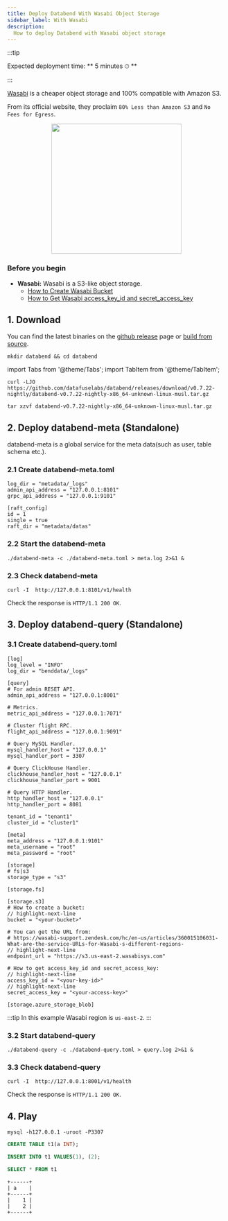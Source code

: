 ```yaml
---
title: Deploy Databend With Wasabi Object Storage
sidebar_label: With Wasabi
description:
  How to deploy Databend with Wasabi object storage
---
```


:::tip

Expected deployment time: ** 5 minutes ⏱ **

:::

[Wasabi](https://wasabi.com/) is a cheaper object storage and 100% compatible with Amazon S3.

From its official website, they proclaim `80% Less than Amazon S3` and `No Fees for Egress`.

<p align="center">
<img src="https://datafuse-1253727613.cos.ap-hongkong.myqcloud.com/deploy-wasabi-standalone.png" width="300"/>
</p>


### Before you begin

* **Wasabi:** Wasabi is a S3-like object storage.
  * [How to Create Wasabi Bucket](https://wasabi.com/wp-content/themes/wasabi/docs/Getting_Started/index.html#t=topics%2FGS-Buckets.htm%23TOC_Creating_a_Bucketbc-1&rhtocid=_5_0)
  * [How to Get Wasabi access_key_id and secret_access_key](https://wasabi.com/wp-content/themes/wasabi/docs/Getting_Started/index.html#t=topics%2FAssigning_an_Access_Key.htm)

## 1. Download

You can find the latest binaries on the [github release](https://github.com/datafuselabs/databend/releases) page or [build from source](../60-contributing/00-building-from-source.md).

```shell
mkdir databend && cd databend
```
import Tabs from '@theme/Tabs';
import TabItem from '@theme/TabItem';

<Tabs groupId="operating-systems">
<TabItem value="linux" label="Linux">

```shell
curl -LJO https://github.com/datafuselabs/databend/releases/download/v0.7.22-nightly/databend-v0.7.22-nightly-x86_64-unknown-linux-musl.tar.gz
```

</TabItem>
</Tabs>

<Tabs groupId="operating-systems">
<TabItem value="linux" label="Linux">

```shell
tar xzvf databend-v0.7.22-nightly-x86_64-unknown-linux-musl.tar.gz
```

</TabItem>
</Tabs>

## 2. Deploy databend-meta (Standalone)

databend-meta is a global service for the meta data(such as user, table schema etc.).

### 2.1 Create databend-meta.toml

```shell title="databend-meta.toml"
log_dir = "metadata/_logs"
admin_api_address = "127.0.0.1:8101"
grpc_api_address = "127.0.0.1:9101"

[raft_config]
id = 1
single = true
raft_dir = "metadata/datas"
```

### 2.2 Start the databend-meta 

```shell
./databend-meta -c ./databend-meta.toml > meta.log 2>&1 &
```

### 2.3 Check databend-meta 

```shell
curl -I  http://127.0.0.1:8101/v1/health
```

Check the response is `HTTP/1.1 200 OK`.


## 3. Deploy databend-query (Standalone)

### 3.1 Create databend-query.toml

```shell title="databend-query.toml"
[log]
log_level = "INFO"
log_dir = "benddata/_logs"

[query]
# For admin RESET API.
admin_api_address = "127.0.0.1:8001"

# Metrics.
metric_api_address = "127.0.0.1:7071"

# Cluster flight RPC.
flight_api_address = "127.0.0.1:9091"

# Query MySQL Handler.
mysql_handler_host = "127.0.0.1"
mysql_handler_port = 3307

# Query ClickHouse Handler.
clickhouse_handler_host = "127.0.0.1"
clickhouse_handler_port = 9001

# Query HTTP Handler.
http_handler_host = "127.0.0.1"
http_handler_port = 8081

tenant_id = "tenant1"
cluster_id = "cluster1"

[meta]
meta_address = "127.0.0.1:9101"
meta_username = "root"
meta_password = "root"

[storage]
# fs|s3
storage_type = "s3"

[storage.fs]

[storage.s3]
# How to create a bucket:
// highlight-next-line
bucket = "<your-bucket>"

# You can get the URL from:
# https://wasabi-support.zendesk.com/hc/en-us/articles/360015106031-What-are-the-service-URLs-for-Wasabi-s-different-regions-
// highlight-next-line
endpoint_url = "https://s3.us-east-2.wasabisys.com"

# How to get access_key_id and secret_access_key:
// highlight-next-line
access_key_id = "<your-key-id>"
// highlight-next-line
secret_access_key = "<your-access-key>"

[storage.azure_storage_blob]
```

:::tip
In this example Wasabi region is `us-east-2`.
:::

### 3.2 Start databend-query

```shell
./databend-query -c ./databend-query.toml > query.log 2>&1 &
```

### 3.3 Check databend-query

```shell
curl -I  http://127.0.0.1:8001/v1/health
```

Check the response is `HTTP/1.1 200 OK`.

## 4. Play

```shell
mysql -h127.0.0.1 -uroot -P3307 
```

```sql
CREATE TABLE t1(a INT);
```

```sql
INSERT INTO t1 VALUES(1), (2);
```

```sql
SELECT * FROM t1
```
```
+------+
| a    |
+------+
|    1 |
|    2 |
+------+
```
